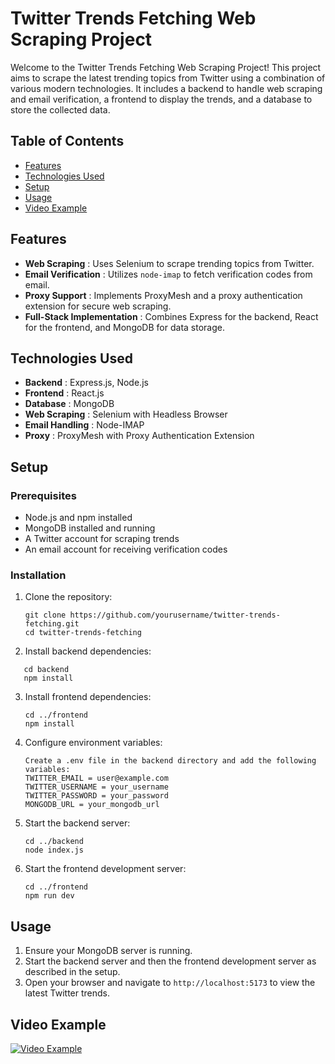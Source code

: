 # Twitter Trends Fetching Web Scraping Project

Welcome to the Twitter Trends Fetching Web Scraping Project! This project aims to scrape the latest trending topics from Twitter using a combination of various modern technologies. It includes a backend to handle web scraping and email verification, a frontend to display the trends, and a database to store the collected data.

## Table of Contents

* [Features](#features)
* [Technologies Used](#technologies-used)
* [Setup](#setup)
* [Usage](#usage)
* [Video Example](#video-example)

## Features

* **Web Scraping** : Uses Selenium to scrape trending topics from Twitter.
* **Email Verification** : Utilizes `node-imap` to fetch verification codes from email.
* **Proxy Support** : Implements ProxyMesh and a proxy authentication extension for secure web scraping.
* **Full-Stack Implementation** : Combines Express for the backend, React for the frontend, and MongoDB for data storage.

## Technologies Used

* **Backend** : Express.js, Node.js
* **Frontend** : React.js
* **Database** : MongoDB
* **Web Scraping** : Selenium with Headless Browser
* **Email Handling** : Node-IMAP
* **Proxy** : ProxyMesh with Proxy Authentication Extension

## Setup

### Prerequisites

* Node.js and npm installed
* MongoDB installed and running
* A Twitter account for scraping trends
* An email account for receiving verification codes

### Installation

1. Clone the repository:

   ```
   git clone https://github.com/yourusername/twitter-trends-fetching.git
   cd twitter-trends-fetching
   ```
2. Install backend dependencies:

```
   cd backend
   npm install
```

3. Install frontend dependencies:

   ```
   cd ../frontend
   npm install
   ```
4. Configure environment variables:

   ```
   Create a .env file in the backend directory and add the following variables:
   TWITTER_EMAIL = user@example.com 
   TWITTER_USERNAME = your_username 
   TWITTER_PASSWORD = your_password 
   MONGODB_URL = your_mongodb_url
   ```
5. Start the backend server:

   ```
   cd ../backend
   node index.js

   ```
6. Start the frontend development server:

   ```
   cd ../frontend
   npm run dev
   ```

## Usage

1. Ensure your MongoDB server is running.
2. Start the backend server and then the frontend development server as described in the setup.
3. Open your browser and navigate to `http://localhost:5173` to view the latest Twitter trends.

## Video Example

[![Video Example](https://img.youtube.com/vi/UUdrwbhedGY/0.jpg)](https://www.youtube.com/watch?v=UUdrwbhedGY)
